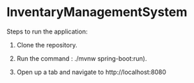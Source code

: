 # InventaryManagementSystem

Steps to run the application:
1. Clone the repository.

2. Run the command : ./mvnw spring-boot:run).

3. Open up a tab and navigate to http://localhost:8080
